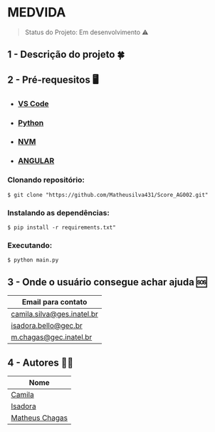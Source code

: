 # MEDVIDA
> Status do Projeto: Em desenvolvimento :warning:
## 1 - Descrição do projeto :four_leaf_clover:

## 2 - Pré-requesitos :desktop_computer:
- ### [VS Code](READMEAUX/VSCODE.md)
- ### [Python](READMEAUX/PYTHON.md)
- ### [NVM](READMEAUX/NVM.md)
- ### [ANGULAR](READMEAUX/ANGULAR.md)

### Clonando repositório:
```
$ git clone "https://github.com/Matheusilva431/Score_AG002.git"
``` 

### Instalando as dependências:
```
$ pip install -r requirements.txt"
```

### Executando:
```
$ python main.py
```

## 3 - Onde o usuário consegue achar ajuda 	:sos:

|**Email para contato**       |
|-----------------|
|camila.silva@ges.inatel.br|
|isadora.bello@gec.br|
|m.chagas@gec.inatel.br|

## 4 - Autores :curly_haired_man:
 
| **Nome**        |
|-----------------|
| [Camila](https://github.com/CamilaCSilva)|
| [Isadora](https://github.com/isadorabello) |
| [Matheus Chagas](https://github.com/Matheusilva431) |
